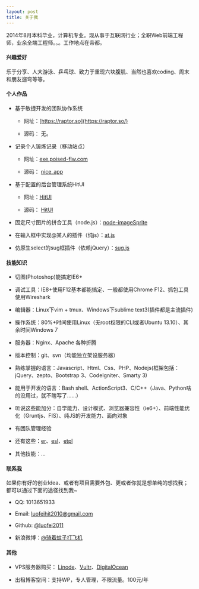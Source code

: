 ```yaml
---
layout: post
title: 关于我
---
```


2014年8月本科毕业，计算机专业。现从事于互联网行业；全职Web前端工程师，业余全端工程师。。。工作地点在帝都。

#### 兴趣爱好

乐于分享、人大游泳、乒乓球、致力于重现六块腹肌、当然也喜欢coding、周末和朋友遛弯等等。

#### 个人作品

+ 基于敏捷开发的团队协作系统
    
    + 网址：[https://raptor.so](https://raptor.so/)

    + 源码： 无。

+ 记录个人锻炼记录（移动站点）
    
    + 网址：[exe.poised-flw.com](http://exe.poised-flw.com)

    + 源码： [nice_app](https://github.com/luofei2011/nice_app)


+ 基于配置的后台管理系统HitUI
    
    + 网址：[HitUI](http://mywebappdemo.sinaapp.com/graduation/)

    + 源码： [HitUI](https://github.com/luofei2011/HitUI)


+ 固定尺寸图片的拼合工具（node.js）：[node-imageSprite](https://github.com/luofei2011/node-imageSprite)

+ 在输入框中实现@某人的插件（纯js）：[at.js](https://github.com/luofei2011/at.js)

+ 仿原生select的sug框插件（依赖jQuery）：[sug.js](https://github.com/luofei2011/sug)

#### 技能知识

+ 切图(Photoshop)能搞定IE6+

+ 调试工具：IE8+使用F12基本都能搞定、一般都使用Chrome F12、抓包工具使用Wireshark

+ 编辑器：Linux下vim + tmux、Windows下sublime text3(插件都是主流插件)

+ 操作系统：80%+时间使用Linux（无root权限的CLI或者Ubuntu 13.10）、其余时间Windows 7

+ 服务器：Nginx、Apache 各种折腾

+ 版本控制：git、svn（均能独立架设服务器）

+ 熟练掌握的语言：Javascript、Html、Css、PHP、Nodejs(框架包括：jQuery、zepto、Bootstrap 3、CodeIgniter、Smarty 3)

+ 能用于开发的语言：Bash shell、ActionScript3、C/C++（Java、Python啥的没用过，就不瞎写了……）

+ 听说这些能加分：自学能力、设计模式、浏览器兼容性（ie6+）、前端性能优化（Gruntjs、FIS）、纯JS的开发能力、面向对象

+ 有团队管理经验

+ 还有这些：[er](https://github.com/ecomfe/er)、[esl](https://github.com/ecomfe/esl)、[etpl](https://github.com/ecomfe/etpl)

+ 其他技能：...

#### 联系我
>
如果你有好的创业Idea、或者有项目需要外包、更或者你就是想单纯的想找我；都可以通过下面的途径找到我~

+ QQ: 1013651933

+ Email: luofeihit2010@gmail.com

+ Github: [@luofei2011](https://github.com/luofei2011)

+ 新浪微博：[@骑着蚊子打飞机](http://weibo.com/luofeihit2010)

#### 其他

+ VPS服务器购买： [Linode](https://www.linode.com/?r=cbdf902c6a43e84fd6e2ebdac9b8db8fbf5b4f46)、[Vultr](http://www.vultr.com/?ref=6835929)、[DigitalOcean](https://www.digitalocean.com/?refcode=5e5fb5dcfda5)

+ 出租博客空间：支持WP，专人管理，不限流量。100元/年
